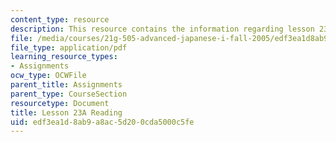 ```yaml
---
content_type: resource
description: This resource contains the information regarding lesson 23a reading.
file: /media/courses/21g-505-advanced-japanese-i-fall-2005/edf3ea1d8ab9a8ac5d200cda5000c5fe_MIT21G_501F12_hw3_25b.pdf
file_type: application/pdf
learning_resource_types:
- Assignments
ocw_type: OCWFile
parent_title: Assignments
parent_type: CourseSection
resourcetype: Document
title: Lesson 23A Reading
uid: edf3ea1d-8ab9-a8ac-5d20-0cda5000c5fe
---
```

